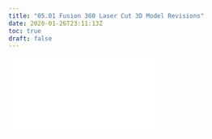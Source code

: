 ```yaml
---
title: "05.01 Fusion 360 Laser Cut 3D Model Revisions"
date: 2020-01-26T23:11:13Z
toc: true
draft: false
---
```


![Link to included file contents](../../../../digital-fabrication/laser-cutting/fusion-360-laser-cut-3d-model-revisions.md)
